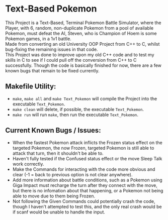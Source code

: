 # Text-Based Pokemon
This Project is a Text-Based, Terminal Pokemon Battle Simulator, where the Player, with 6, random, non-duplicate Pokemon from a pool of available Pokemon, must defeat the AI, Steven, who is Champion of Hoem is some Pokemon games, in a 1v1 battle.  
Made from converting an old University OOP Project from C++ to C, whilst bug-fixing the remaining issues in that code.  
This Project was done to improve upon my old C++ code and to test my skills in C to see if I could pull off the conversion from C++ to C successfully.
Though the code is basically finished for now, there are a few known bugs that remain to be fixed currently.
## Makefile Utility:
- `make`, `make all` and `make Text_Pokemon` will compile the Project into the executable `Text_Pokemon`.
- `make clean` will delete, if possible, the executable `Text_Pokemon`.
- `make run` will run `make`, then run the executable `Text_Pokemon`.
## Current Known Bugs / Issues:
- When the fastest Pokemon attack inflicts the Frozen status effect on the targeted Pokemon, the now Frozen, targeted Pokemon is still able to attack that turn, then it shouldn't be able to.
- Haven't fully tested if the Confused status effect or the move Sleep Talk work correctly.
- Make the Commands for interacting with the code more obvious and clear (-1 = back to previous option is not clear anywhere).
- Add more information about battle conditions, such as a Pokemon using Giga Impact must recharge the turn after they connect with the move, but there is no infomation about that happening, or a Pokemon not being able to move due to them being Frozen.
- Not following the Given Commands could potentially crash the code, though I haven't attempted to test this, and the only real crash would be if scanf would be unable to handle the input.
